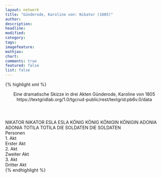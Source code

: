 ```yaml
---
layout: network
title: "Günderode, Karoline von: Nikator (1805)"
author:
description:
headline:
modified:
category:
tags:
imagefeature:
mathjax:
chart:
comments: true
featured: false
list: false
---
```

{% highlight xml %}
<?xml-model href="http://raw.githubusercontent.com/DLiNa/project/master/rules/lina.rnc"?><?xml-model href="http://raw.githubusercontent.com/DLiNa/project/master/rules/lina.sch"?>
<play xmlns="http://lina.digital">
  <header>
    <title>Nikator</title>
    <subtitle>Eine dramatische Skizze in drei Akten</subtitle>
    <genretitle/>
    <author>Günderode, Karoline von</author>
    <date type="print" when="1805">1805</date>
    <date type="premiere"/>
    <date type="written"/>
    <source>https://textgridlab.org/1.0/tgcrud-public/rest/textgrid:pb6v.0/data</source>
  </header>
  <personae>
    <character>
      <name>NIKATOR</name>
      <alias xml:id="nikator">
        <name>NIKATOR</name>
      </alias>
    </character>
    <character>
      <name>ESLA</name>
      <alias xml:id="esla">
        <name>ESLA</name>
      </alias>
    </character>
    <character>
      <name>KÖNIG</name>
      <alias xml:id="könig">
        <name>KÖNIG</name>
      </alias>
    </character>
    <character>
      <name>KÖNIGIN</name>
      <alias xml:id="königin">
        <name>KÖNIGIN</name>
      </alias>
    </character>
    <character>
      <name>ADONIA</name>
      <alias xml:id="adonia">
        <name>ADONIA</name>
      </alias>
    </character>
    <character>
      <name>TOTILA</name>
      <alias xml:id="totila">
        <name>TOTILA</name>
      </alias>
    </character>
    <character>
      <name>DIE SOLDATEN</name>
      <alias xml:id="die_soldaten">
        <name>DIE SOLDATEN</name>
      </alias>
    </character>
  </personae>
  <text>
    <div>
      <head>Personen</head>
    </div>
    <div>
      <head>1. Akt</head>
      <div>
        <head>Erster Akt</head>
        <sp who="#nikator">
          <amount n="13" unit="speech_acts"/>
          <amount n="696" unit="words"/>
          <amount n="91" unit="lines"/>
          <amount n="3806" unit="chars"/>
        </sp>
        <sp who="#esla">
          <amount n="11" unit="speech_acts"/>
          <amount n="213" unit="words"/>
          <amount n="27" unit="lines"/>
          <amount n="1152" unit="chars"/>
        </sp>
        <sp who="#könig">
          <amount n="14" unit="speech_acts"/>
          <amount n="698" unit="words"/>
          <amount n="93" unit="lines"/>
          <amount n="3769" unit="chars"/>
        </sp>
        <sp who="#königin">
          <amount n="3" unit="speech_acts"/>
          <amount n="124" unit="words"/>
          <amount n="16" unit="lines"/>
          <amount n="659" unit="chars"/>
        </sp>
        <sp who="#adonia">
          <amount n="3" unit="speech_acts"/>
          <amount n="129" unit="words"/>
          <amount n="17" unit="lines"/>
          <amount n="711" unit="chars"/>
        </sp>
      </div>
    </div>
    <div>
      <head>2. Akt</head>
      <div>
        <head>Zweiter Akt</head>
        <sp who="#adonia">
          <amount n="11" unit="speech_acts"/>
          <amount n="433" unit="words"/>
          <amount n="57" unit="lines"/>
          <amount n="2373" unit="chars"/>
        </sp>
        <sp who="#nikator">
          <amount n="8" unit="speech_acts"/>
          <amount n="321" unit="words"/>
          <amount n="41" unit="lines"/>
          <amount n="1717" unit="chars"/>
        </sp>
        <sp who="#esla">
          <amount n="5" unit="speech_acts"/>
          <amount n="81" unit="words"/>
          <amount n="10" unit="lines"/>
          <amount n="422" unit="chars"/>
        </sp>
        <sp who="#könig">
          <amount n="7" unit="speech_acts"/>
          <amount n="217" unit="words"/>
          <amount n="28" unit="lines"/>
          <amount n="1181" unit="chars"/>
        </sp>
      </div>
    </div>
    <div>
      <head>3. Akt</head>
      <div>
        <head>Dritter Akt</head>
        <sp who="#königin">
          <amount n="4" unit="speech_acts"/>
          <amount n="163" unit="words"/>
          <amount n="22" unit="lines"/>
          <amount n="910" unit="chars"/>
        </sp>
        <sp who="#nikator">
          <amount n="17" unit="speech_acts"/>
          <amount n="302" unit="words"/>
          <amount n="39" unit="lines"/>
          <amount n="1616" unit="chars"/>
        </sp>
        <sp who="#könig">
          <amount n="14" unit="speech_acts"/>
          <amount n="472" unit="words"/>
          <amount n="61" unit="lines"/>
          <amount n="2545" unit="chars"/>
        </sp>
        <sp who="#esla">
          <amount n="1" unit="speech_acts"/>
          <amount n="13" unit="words"/>
          <amount n="2" unit="lines"/>
          <amount n="80" unit="chars"/>
        </sp>
        <sp who="#totila">
          <amount n="4" unit="speech_acts"/>
          <amount n="31" unit="words"/>
          <amount n="4" unit="lines"/>
          <amount n="170" unit="chars"/>
        </sp>
        <sp who="#die_soldaten">
          <amount n="1" unit="speech_acts"/>
          <amount n="7" unit="words"/>
          <amount n="1" unit="lines"/>
          <amount n="41" unit="chars"/>
        </sp>
      </div>
    </div>
  </text>
</play>
{% endhighlight %}